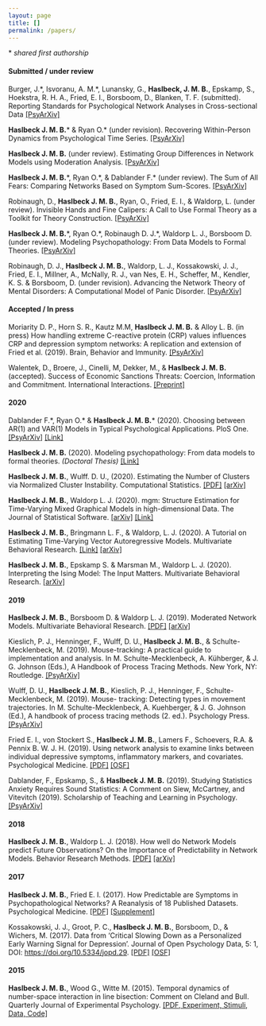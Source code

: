 ```yaml
---
layout: page
title: []
permalink: /papers/
---
```


\* *shared first authorship*

#### Submitted / under review

Burger, J.\*, Isvoranu, A. M.\*,  Lunansky, G., **Haslbeck, J. M. B.**, Epskamp, S., Hoekstra, R. H. A., Fried, E. I., Borsboom, D., Blanken, T. F. (submitted). Reporting Standards for Psychological Network Analyses in Cross-sectional Data [[PsyArXiv]](https://psyarxiv.com/4y9nz/)

**Haslbeck J. M. B.**\* & Ryan O.\* (under revision). Recovering Within-Person Dynamics from Psychological Time Series. [[PsyArXiv]](https://psyarxiv.com/dymhw)

**Haslbeck J. M. B.** (under review). Estimating Group Differences in Network Models using Moderation Analysis. [[PsyArXiv]](https://psyarxiv.com/926pv)

**Haslbeck J. M. B.**\*,  Ryan O.\*, & Dablander F.\* (under review). The Sum of All Fears: Comparing Networks Based on Symptom Sum-Scores. [[PsyArXiv]](https://psyarxiv.com/3nxu9)

Robinaugh, D., **Haslbeck J. M. B.**, Ryan, O., Fried, E. I., & Waldorp, L. (under review). Invisible Hands and Fine Calipers: A Call to Use Formal Theory as a Toolkit for Theory Construction. [[PsyArXiv]](https://doi.org/10.31234/osf.io/ugz7y)

**Haslbeck J. M. B.**\*, Ryan O.\*, Robinaugh D. J.\*, Waldorp L. J., Borsboom D. (under review). Modeling Psychopathology: From Data Models to Formal Theories. [[PsyArXiv]](https://psyarxiv.com/jgm7f)

Robinaugh, D. J., **Haslbeck J. M. B.**, Waldorp, L. J., Kossakowski, J. J., Fried, E. I., Millner, A., McNally, R. J., van Nes, E. H., Scheffer, M., Kendler, K. S.  & Borsboom, D. (under revision). Advancing the Network Theory of Mental Disorders: A Computational Model of Panic Disorder. [[PsyArXiv]](https://psyarxiv.com/km37w/)

#### Accepted / In press

Moriarity D. P., Horn S. R., Kautz M.M, **Haslbeck J. M. B.** & Alloy L. B. (in press) How handling extreme C-reactive protein (CRP) values influences CRP and depression symptom networks: A replication and extension of Fried et al. (2019). Brain, Behavior and Immunity. [[PsyArXiv]](https://psyarxiv.com/692m4/)

Walentek, D., Broere, J., Cinelli, M, Dekker, M., & **Haslbeck J. M. B.** (accepted). Success of Economic Sanctions Threats: Coercion, Information and Commitment. International Interactions. [[Preprint]](https://preprints.apsanet.org/engage/apsa/article-details/5e728b49331ba40019341500)

#### 2020

Dablander F.\*, Ryan O.\* & **Haslbeck J. M. B.**\* (2020). Choosing between AR(1) and VAR(1) Models in Typical Psychological Applications. PloS One. [[PsyArXiv]](https://psyarxiv.com/qgewy/) [[Link]](https://journals.plos.org/plosone/article?id=10.1371/journal.pone.0240730)

**Haslbeck J. M. B.** (2020). Modeling psychopathology: From data models to formal theories. *(Doctoral Thesis)* [[Link]](https://dare.uva.nl/search?identifier=878fd1a0-2932-4114-9950-d783abfbbd10)

**Haslbeck J. M. B.**, Wulff. D. U., (2020). Estimating the Number of Clusters via Normalized Cluster Instability. Computational Statistics. [[PDF]](https://rdcu.be/b4gjj)  [[arXiv]](https://arxiv.org/abs/1608.07494)

**Haslbeck J. M. B.**, Waldorp L. J. (2020). mgm: Structure Estimation for Time-Varying Mixed Graphical Models in high-dimensional Data. The Journal of Statistical Software. [[arXiv]](https://arxiv.org/abs/1510.06871) [[Link]](https://www.jstatsoft.org/article/view/v093i08)

**Haslbeck J. M. B.**, Bringmann L. F., & Waldorp, L. J. (2020). A Tutorial on Estimating Time-Varying Vector Autoregressive Models. Multivariate Behavioral Research. [[Link]](https://www.tandfonline.com/doi/full/10.1080/00273171.2020.1743630) [[arXiv]](https://arxiv.org/abs/1711.05204)

**Haslbeck J. M. B.**, Epskamp S. & Marsman M., Waldorp L. J.  (2020). Interpreting the Ising Model: The Input Matters. Multivariate Behavioral Research. [[arXiv]](http://arxiv.org/abs/1811.02916)

#### 2019

**Haslbeck J. M. B.**, Borsboom D. & Waldorp L. J. (2019). Moderated Network Models. Multivariate Behavioral Research. [[PDF]](https://www.tandfonline.com/doi/full/10.1080/00273171.2019.1677207) [[arXiv]](https://arxiv.org/abs/1807.02877)

Kieslich, P. J., Henninger, F., Wulff, D. U., **Haslbeck J. M. B.**, & Schulte-Mecklenbeck, M. (2019). Mouse-tracking: A practical guide to implementation and analysis. In M. Schulte-Mecklenbeck, A. Kühberger, & J. G. Johnson (Eds.), A Handbook of Process Tracing Methods. New York, NY: Routledge. [[PsyArXiv]](https://psyarxiv.com/zuvqa/)

Wulff, D. U., **Haslbeck J. M. B.**, Kieslich, P. J., Henninger, F., Schulte-Mecklenbeck, M. (2019). Mouse- tracking: Detecting types in movement trajectories. In M. Schulte-Mecklenbeck, A. Kuehberger, & J. G. Johnson (Ed.), A handbook of process tracing methods (2. ed.). Psychology Press. [[PsyArXiv]](https://psyarxiv.com/6edca/)

Fried E. I., von Stockert S., **Haslbeck J. M. B.**, Lamers F., Schoevers, R.A. & Pennix B. W. J. H. (2019). Using network analysis to examine links between individual depressive symptoms, inflammatory markers, and covariates. Psychological Medicine. [[PDF]](https://www.cambridge.org/core/journals/psychological-medicine/article/using-network-analysis-to-examine-links-between-individual-depressive-symptoms-inflammatory-markers-and-covariates/E2C8D6857450A832AF10CD9E8DA757BB) [[OSF]](https://osf.io/h92nk/)

Dablander, F., Epskamp, S., & **Haslbeck J. M. B.** (2019). Studying Statistics Anxiety Requires Sound Statistics: A Comment on Siew, McCartney, and Vitevitch (2019). Scholarship of Teaching and Learning in Psychology. [[PsyArXiv]](https://psyarxiv.com/pfnys)

#### 2018

**Haslbeck J. M. B.**, Waldorp L. J. (2018). How well do Network Models predict Future Observations? On the Importance of Predictability in Network Models. Behavior Research Methods. [[PDF]](https://link.springer.com/article/10.3758/s13428-017-0910-x) [[arXiv]](https://arxiv.org/abs/1610.09108)

#### 2017

**Haslbeck J. M. B.**, Fried E. I. (2017). How Predictable are Symptoms in Psychopathological Networks? A Reanalysis of 18 Published Datasets. Psychological Medicine. [[PDF]](https://jmbh.github.io/files/NP_PM.pdf) [[Supplement]](https://jmbh.github.io/files/SupMaterial_new.zip)

Kossakowski, J. J., Groot, P. C., **Haslbeck J. M. B.**, Borsboom, D., & Wichers, M. (2017). Data from ‘Critical Slowing Down as a Personalized Early Warning Signal for Depression’. Journal of Open Psychology Data, 5: 1, DOI: https://doi.org/10.5334/jopd.29. [[PDF]](http://openpsychologydata.metajnl.com/articles/10.5334/jopd.29/) [[OSF]](https://osf.io/j4fg8/)

#### 2015

**Haslbeck J. M. B.**, Wood G., Witte M. (2015). Temporal dynamics of number-space interaction in line bisection: Comment on Cleland and Bull. Quarterly Journal of Experimental Psychology. [[PDF, Experiment, Stimuli, Data, Code]](https://github.com/jmbh/bisectionpaper)

